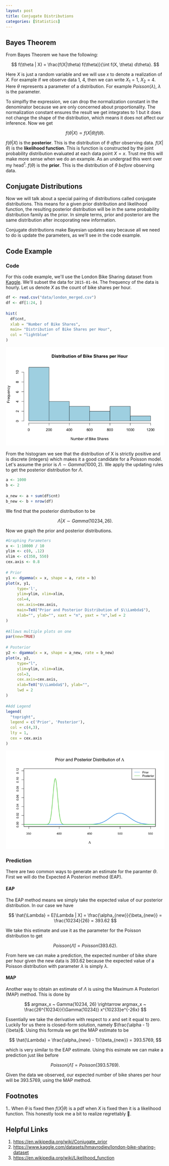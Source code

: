 ```yaml
---
layout: post
title: Conjugate Distributions
categories: [Statistics]
---
```


## Bayes Theorem

From Bayes Theorem we have the following:

$$
f(\theta | X) =  \frac{f(X|\theta) f(\theta)}{\int f(X, \theta) d\theta}.
$$

Here $X$ is just a random variable and we will use $x$ to denote a realization of $X$. For example if we observe data 1, 4, then we can write $X_1 = 1$, $X_2 = 4$. Here $\theta$ represents a parameter of a distribution. For example $Poisson(\lambda)$, $\lambda$ is the parameter.

To simpifly the expression, we can drop the normalization constant in the denominator because we are only concerned about proportionality. The normalization constant ensures the result we get integrates to 1 but it does not change the shape of the distribution, which means it does not affect our inference. Now we get 

$$
f(\theta | X) \propto f(X|\theta) f(\theta).
$$

$f(\theta \vert X)$ is the **posterior**. This is the distribution of $\theta$ *after* observing data. $f(X \vert \theta)$ is the **likelihood function**. This is function is constructed by the joint probability distribution evaluated at each data point $X=x$. Trust me this will make more sense when we do an example. As an undergrad this went over my $\text{head}^1$. $f(\theta)$ is the **prior**. This is the distribution of $\theta$ *before* observing data. 

## Conjugate Distributions

Now we will talk about a special pairing of distributions called conjugate distributions. This means for a given prior distribution and likelihood function, the resulting posterior distribution will be in the same probability distribution family as the prior. In simple terms, prior and posterior are the same distribution after incoporating new information.

Conjugate distributions make Bayesian updates easy because all we need to do is update the parameters, as we'll see in the code example.

## Code Example

### Code

For this code example, we'll use the London Bike Sharing dataset from [Kaggle](https://www.kaggle.com/datasets/hmavrodiev/london-bike-sharing-dataset). We'll subset the data for `2015-01-04`. The frequency of the data is hourly. Let us denote $X$ as the count of bike shares per hour.

~~~ r
df <- read.csv("data/london_merged.csv")
df <- df[1:24, ]

hist(
  df$cnt,
  xlab = "Number of Bike Shares",
  main= "Distribution of Bike Shares per Hour",
  col = "lightblue"  
)
~~~

<img src="/assets/img/bike_hist.png">

From the histogram we see that the distribution of X is strictly positive and is discrete (integers) which makes it a good candidate for a Poisson model. Let's assume the prior is $\Lambda \sim Gamma(1000, 2)$. We apply the updating rules to get the posterior distribution for $\Lambda$.

~~~ r
a <- 1000
b <- 2

a_new <- a + sum(df$cnt)
b_new <- b + nrow(df)
~~~

We find that the posterior distribution to be

$$
\Lambda | X \sim Gamma(10234, 26).
$$

Now we graph the prior and posterior distributions.

~~~ r
#Graphing Parameters
x <- 1:10000 / 10 
ylim <- c(0, .12)
xlim <- c(350, 550)
cex.axis <- 0.8

# Prior
y1 <- dgamma(x = x, shape = a, rate = b)
plot(x, y1, 
     type='l', 
     ylim=ylim, xlim=xlim, 
     col=4, 
     cex.axis=cex.axis, 
     main=TeX("Prior and Posterior Distribution of $\\Lambda$"), 
     xlab="", ylab="", xaxt = "n", yaxt = "n",lwd = 2
)

#Allows multiple plots on one
par(new=TRUE)

# Posterior
y2 <- dgamma(x = x, shape = a_new, rate = b_new)
plot(x, y2, 
     type="l",
     ylim=ylim, xlim=xlim,  
     col=3, 
     cex.axis=cex.axis, 
     xlab=TeX("$\\Lambda$"), ylab="",
     lwd = 2
)

#Add Legend
legend(
  "topright",
  legend = c('Prior', 'Posterior'), 
  col = c(4,3), 
  lty = 1, 
  cex = cex.axis 
)
~~~

<img src="/assets/img/bike_post_prior.png">

### Prediction

There are two common ways to generate an estimate for the paramter $\Theta$. First we will do the Expected A Posteriori method (EAP).

#### EAP

The EAP method means we simply take the expected value of our posterior distribution. In our case we have

$$
\hat{\Lambda} = E[\Lambda | X] = \frac{\alpha_{new}}{\beta_{new}} = \frac{10234}{26} = 393.62
$$

We take this estimate and use it as the parameter for the Poisson distribution to get

$$
Poisson(\hat{\Lambda}) = Poisson(393.62). 
$$

From here we can make a prediction, the expected number of bike share per hour given the new data is 393.62 because the expected value of a Poisson distribution with parameter $\lambda$ is simply $\lambda$.

#### MAP

Another way to obtain an estimate of $\Lambda$ is using the Maximum A Posteriori (MAP) method. This is done by 

$$
argmax_x ~ Gamma(10234, 26) \rightarrow argmax_x ~ \frac{26^{10234}}{\Gamma(10234)} x^{10233}e^{-26x}
$$

Essentially we take the derivative with respect to $x$ and set it equal to zero. Luckily for us there is closed-form solution, namely $\frac{\alpha - 1}{\beta}$. Using this formula we get the MAP estimate to be

$$
\hat{\Lambda} = \frac{\alpha_{new} - 1}{\beta_{new}} = 393.5769,
$$

which is very similar to the EAP estimate. Using this esimate we can make a prediction just like before

$$
Poisson(\hat{\Lambda}) = Poisson(393.5769). 
$$

Given the data we observed, our expected number of bike shares per hour will be 393.5769, using the MAP method.

## Footnotes
1.. When $\theta$ is fixed then $f(X | \theta)$ is a pdf when $X$ is fixed then it is a likelihood function. This honestly took me a bit to realize regrettably 🫠.

## Helpful Links
1. https://en.wikipedia.org/wiki/Conjugate_prior
2. https://www.kaggle.com/datasets/hmavrodiev/london-bike-sharing-dataset
3. https://en.wikipedia.org/wiki/Likelihood_function
